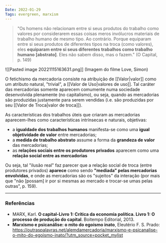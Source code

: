 ```yaml
---
Date: 2022-01-29
Tags: evergreen, marxism
---
```

> "Os homens não relacionam entre si seus produtos do trabalho como valores por considerarem essas coisas meros invólucros materiais de trabalho humano de mesmo tipo.
> Ao contrário. Porque equiparam entre si seus produtos de diferentes tipos na troca (como valores), eles **equiparam entre si seus diferentes trabalhos como trabalho humano \[abstrato\]**.
> Eles não sabem disso, mas o fazem." (O Capital, p. 149)

![[Pasted image 20221115163631.png]]
(Imagem do filme Love, Simon)


O fetichismo da mercadoria consiste na atribuição de [[Valor|valor]] como um atributo natural, "trivial", a [[Valor de Uso|valores de uso]]. Tal caráter das mercadorias somente aparecem comumente numa sociedade desenvolvida plenamente (no capitalismo), ou seja, quando as mercadorias são produzidas justamente para serem vendidas (i.e. são produzidas por seu [[Valor de Troca|valor de troca]]). 

As características dos trabalhos úteis que criaram as mercadorias aparecem-lhes como características intrínsecas e naturais, objetivas: 
- a **igualdade dos trabalhos humanos** manifesta-se como uma **igual objetividade de valor** entre mercadorias;
- a **medida de trabalho abstrato** assume a forma da **grandeza de valor** das mercadorias;
- as **relações sociais entre os produtores privados** aparecem como uma **relação social entre as mercadorias**

Ou seja, tal "ilusão real" faz parecer que a relação social de troca (entre produtores privados) **aparece** como sendo **"mediada" pelas mercadorias envolvidas**, e onde as mercadorias são os "sujeitos" da interação (por mais que "não \[possam\] ir por si mesmas ao mercado e trocar-se umas pelas outras", p. 159).

---
### Referências
- MARX, Karl. **O capital-Livro 1: Crítica da economia política. Livro 1: O processo de produção do capital**. Boitempo Editorial, 2013.
- **Marxismo e psicanálise: o mito do egoísmo inato**, Eleutério F. S. Prado: https://outraspalavras.net/alemdamercadoria/marxismo-e-psicanalise-o-mito-do-egoismo-inato/?utm_source=pocket_mylist